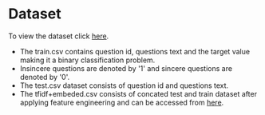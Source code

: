 # Dataset

To view the dataset click [here](https://www.kaggle.com/c/quora-insincere-questions-classification/data).
- The train.csv contains question id, questions text and the target value making it a binary classification problem.
- Insincere questions are denoted by '1' and sincere questions are denoted by '0'.
- The test.csv dataset consists of question id and questions text.
- The tfidf+embeded.csv consists of concated test and train dataset after applying feature engineering and can be accessed from [here](https://www.kaggle.com/datasets/parthmshah1302/embedtfidf).
